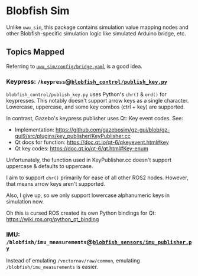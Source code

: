 # Blobfish Sim

Unlike `uwu_sim`, this package contains simulation value mapping nodes and other
Blobfish-specific simulation logic like simulated Arduino bridge, etc.

## Topics Mapped

Referring to [`uwu_sim/config/bridge.yaml`](../uwu_sim/config/bridge.yaml) is a good idea.

### Keypress: `/keypress`@[`blobfish_control/publish_key.py`](../blobfish_control/blobfish_control/publish_key.py)

`blobfish_control/publish_key.py` uses Python's `chr()` & `ord()` for keypresses.
This notably doesn't support arrow keys as a single character. Lowercase, uppercase,
and some key combos (ctrl + key) are supported.

In contrast, Gazebo's keypress publisher uses Qt::Key event codes. See:
- Implementation: https://github.com/gazebosim/gz-gui/blob/gz-gui9/src/plugins/key_publisher/KeyPublisher.cc
- Qt docs for function: https://doc.qt.io/qt-6/qkeyevent.html#key
- Qt key codes: https://doc.qt.io/qt-6/qt.html#Key-enum

Unfortunately, the function used in KeyPublisher.cc doesn't support uppercase &
defaults to uppercase.

I aim to support `chr()` primarily for ease of all other ROS2 nodes. However, that
means arrow keys aren't supported.

Also, I give up, so we only support lowercase alphanumeric keys in simulation now.

Oh this is cursed ROS created its own Python bindings for Qt: https://wiki.ros.org/python_qt_binding

### IMU: `/blobfish/imu_measurements`@[`blobfish_sensors/imu_publisher.py`](../blobfish_sensors/blobfish_sensors/imu_publisher.py)

Instead of emulating `/vectornav/raw/common`, emulating `/blobfish/imu_measurements`
is easier.

